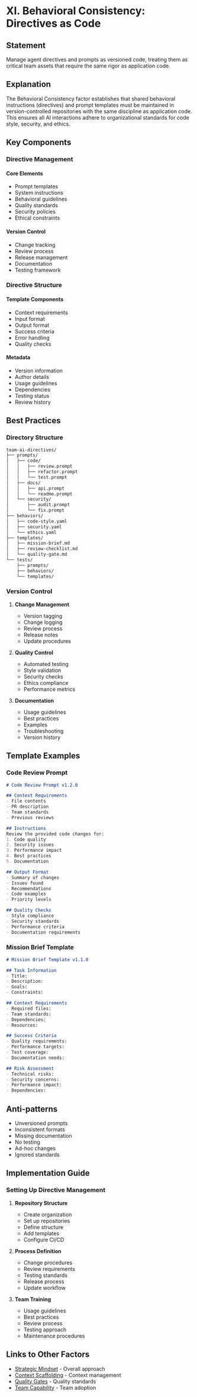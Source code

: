 # XI. Behavioral Consistency: Directives as Code

## Statement

Manage agent directives and prompts as versioned code, treating them as critical team assets that require the same rigor as application code.

## Explanation

The Behavioral Consistency factor establishes that shared behavioral instructions (directives) and prompt templates must be maintained in version-controlled repositories with the same discipline as application code. This ensures all AI interactions adhere to organizational standards for code style, security, and ethics.

## Key Components

### Directive Management

#### Core Elements
- Prompt templates
- System instructions
- Behavioral guidelines
- Quality standards
- Security policies
- Ethical constraints

#### Version Control
- Change tracking
- Review process
- Release management
- Documentation
- Testing framework

### Directive Structure

#### Template Components
- Context requirements
- Input format
- Output format
- Success criteria
- Error handling
- Quality checks

#### Metadata
- Version information
- Author details
- Usage guidelines
- Dependencies
- Testing status
- Review history

## Best Practices

### Directory Structure

```markdown
team-ai-directives/
├── prompts/
│   ├── code/
│   │   ├── review.prompt
│   │   ├── refactor.prompt
│   │   └── test.prompt
│   ├── docs/
│   │   ├── api.prompt
│   │   └── readme.prompt
│   └── security/
│       ├── audit.prompt
│       └── fix.prompt
├── behaviors/
│   ├── code-style.yaml
│   ├── security.yaml
│   └── ethics.yaml
├── templates/
│   ├── mission-brief.md
│   ├── review-checklist.md
│   └── quality-gate.md
└── tests/
    ├── prompts/
    ├── behaviors/
    └── templates/
```

### Version Control

1. **Change Management**
   - Version tagging
   - Change logging
   - Review process
   - Release notes
   - Update procedures

2. **Quality Control**
   - Automated testing
   - Style validation
   - Security checks
   - Ethics compliance
   - Performance metrics

3. **Documentation**
   - Usage guidelines
   - Best practices
   - Examples
   - Troubleshooting
   - Version history

## Template Examples

### Code Review Prompt

```markdown
# Code Review Prompt v1.2.0

## Context Requirements
- File contents
- PR description
- Team standards
- Previous reviews

## Instructions
Review the provided code changes for:
1. Code quality
2. Security issues
3. Performance impact
4. Best practices
5. Documentation

## Output Format
- Summary of changes
- Issues found
- Recommendations
- Code examples
- Priority levels

## Quality Checks
- Style compliance
- Security standards
- Performance criteria
- Documentation requirements
```

### Mission Brief Template

```markdown
# Mission Brief Template v1.1.0

## Task Information
- Title:
- Description:
- Goals:
- Constraints:

## Context Requirements
- Required files:
- Team standards:
- Dependencies:
- Resources:

## Success Criteria
- Quality requirements:
- Performance targets:
- Test coverage:
- Documentation needs:

## Risk Assessment
- Technical risks:
- Security concerns:
- Performance impact:
- Dependencies:
```

## Anti-patterns

- Unversioned prompts
- Inconsistent formats
- Missing documentation
- No testing
- Ad-hoc changes
- Ignored standards

## Implementation Guide

### Setting Up Directive Management

1. **Repository Structure**
   - Create organization
   - Set up repositories
   - Define structure
   - Add templates
   - Configure CI/CD

2. **Process Definition**
   - Change procedures
   - Review requirements
   - Testing standards
   - Release process
   - Update workflow

3. **Team Training**
   - Usage guidelines
   - Best practices
   - Review process
   - Testing approach
   - Maintenance procedures

## Links to Other Factors

- [Strategic Mindset](strategic-mindset.md) - Overall approach
- [Context Scaffolding](context-scaffolding.md) - Context management
- [Quality Gates](quality-gates.md) - Quality standards
- [Team Capability](team-capability.md) - Team adoption